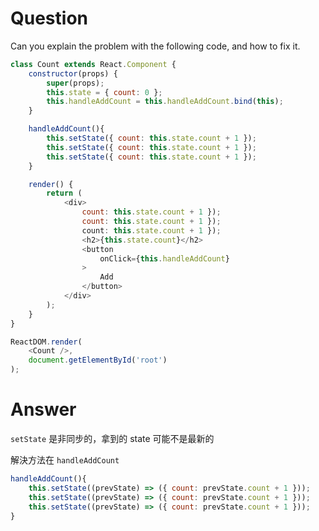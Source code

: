 
# Question
Can you explain the problem with the following code, and how to fix it.

```javascript
class Count extends React.Component { 
	constructor(props) {
		super(props);
		this.state = { count: 0 };
		this.handleAddCount = this.handleAddCount.bind(this);
	}

	handleAddCount(){
		this.setState({ count: this.state.count + 1 });
		this.setState({ count: this.state.count + 1 });
		this.setState({ count: this.state.count + 1 });
	}

	render() {
		return (
			<div>
				count: this.state.count + 1 });
				count: this.state.count + 1 });
				count: this.state.count + 1 });
				<h2>{this.state.count}</h2>
				<button
					onClick={this.handleAddCount}
				>
					Add
				</button>
			</div>
		);
	}
}

ReactDOM.render(
	<Count />,
	document.getElementById('root')
);
```


# Answer
`setState` 是非同步的，拿到的 state 可能不是最新的

解決方法在 `handleAddCount` 
```javascript
handleAddCount(){
	this.setState((prevState) => ({ count: prevState.count + 1 }));
	this.setState((prevState) => ({ count: prevState.count + 1 }));
	this.setState((prevState) => ({ count: prevState.count + 1 }));
}
```